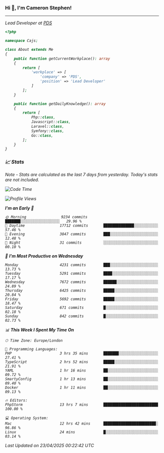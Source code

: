 ### Hi 👋, I'm Cameron Stephen!
<hr>
<p><em>Lead Developer at <a href="https://prindatasolutions.co.uk">PDS</a></p>


```php
<?php

namespace Cajs;

class About extends Me
{
    public function getCurrentWorkplace(): array
    {
        return [
            'workplace' => [
                'company' => 'PDS',
                'position' => 'Lead Developer'
            ]
        ];
    }

    public function getDailyKnowledge(): array
    {
        return [
            Php::class,
            Javascript::class,
            Laravel::class,
            Symfony::class,
            Go::class,
        ];
    }
}
```

### 📈 Stats
<p><em>Note - Stats are calculated as the last 7 days from yesterday. Today's stats are not included.</em></p>


<!--START_SECTION:waka-->
![Code Time](http://img.shields.io/badge/Code%20Time-4%2C472%20hrs%2038%20mins-blue)

![Profile Views](http://img.shields.io/badge/Profile%20Views-0-blue)

**I'm an Early 🐤** 

```text
🌞 Morning                9234 commits        ███████░░░░░░░░░░░░░░░░░░   29.96 % 
🌆 Daytime                17712 commits       ██████████████░░░░░░░░░░░   57.46 % 
🌃 Evening                3847 commits        ███░░░░░░░░░░░░░░░░░░░░░░   12.48 % 
🌙 Night                  31 commits          ░░░░░░░░░░░░░░░░░░░░░░░░░   00.10 % 
```
📅 **I'm Most Productive on Wednesday** 

```text
Monday                   4231 commits        ███░░░░░░░░░░░░░░░░░░░░░░   13.73 % 
Tuesday                  5291 commits        ████░░░░░░░░░░░░░░░░░░░░░   17.17 % 
Wednesday                7672 commits        ██████░░░░░░░░░░░░░░░░░░░   24.89 % 
Thursday                 6425 commits        █████░░░░░░░░░░░░░░░░░░░░   20.84 % 
Friday                   5692 commits        █████░░░░░░░░░░░░░░░░░░░░   18.47 % 
Saturday                 671 commits         █░░░░░░░░░░░░░░░░░░░░░░░░   02.18 % 
Sunday                   842 commits         █░░░░░░░░░░░░░░░░░░░░░░░░   02.73 % 
```


📊 **This Week I Spent My Time On** 

```text
🕑︎ Time Zone: Europe/London

💬 Programming Languages: 
PHP                      3 hrs 35 mins       ███████░░░░░░░░░░░░░░░░░░   27.41 % 
TypeScript               2 hrs 52 mins       █████░░░░░░░░░░░░░░░░░░░░   21.91 % 
YAML                     1 hr 16 mins        ██░░░░░░░░░░░░░░░░░░░░░░░   09.72 % 
SmartyConfig             1 hr 13 mins        ██░░░░░░░░░░░░░░░░░░░░░░░   09.40 % 
Docker                   1 hr 11 mins        ██░░░░░░░░░░░░░░░░░░░░░░░   09.13 % 

🔥 Editors: 
PhpStorm                 13 hrs 7 mins       █████████████████████████   100.00 % 

💻 Operating System: 
Mac                      12 hrs 42 mins      ████████████████████████░   96.86 % 
Linux                    24 mins             █░░░░░░░░░░░░░░░░░░░░░░░░   03.14 % 
```


 Last Updated on 23/04/2025 00:22:42 UTC
<!--END_SECTION:waka-->
